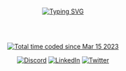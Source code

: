 <br>
<p align="center">
<!-- <a href="https://git.io/typing-svg"><img src="https://readme-typing-svg.demolab.com?font=Jetbrains+Mono&weight=500&size=25&pause=1000&center=true&vCenter=true&width=500&height=60&lines=Hello+visitor+;I'm+known+as+OverRevvv;Web+Developer;Tryhard+Enthusiast" alt="Typing SVG" /></a> -->
<a href="https://git.io/typing-svg"><img src="https://readme-typing-svg.herokuapp.com?font=Merienda&weight=500&size=40&duration=2000&pause=1000&color=34AEE4&center=true&vCenter=true&width=489&lines=Hello+Friend;I+am+Arnav+;aka+OverRevvv;Web+Developer+;Tryhard+Techie+" alt="Typing SVG" /></a>
</p> 
<br>
<br>
<p align="center">
<a href="https://wakatime.com/@2bd5d4a8-0ada-426e-b2f9-68f97572c4db"><img src="https://wakatime.com/badge/user/2bd5d4a8-0ada-426e-b2f9-68f97572c4db.svg" alt="Total time coded since Mar 15 2023" /></a>
</p>

<div align="center">
<a href="https://discordid.netlify.app/?id=927081646602219540"><img src="https://img.shields.io/badge/Discord-%237289DA.svg?logo=discord&logoColor=white" alt="Discord"></a>
<a href="https://www.linkedin.com/in/arnav-kumar-163731229/"><img src="https://img.shields.io/badge/LinkedIn-%230077B5.svg?logo=linkedin&logoColor=white" alt="LinkedIn"></a>
<a href="https://twitter.com/overrevvv"><img src="https://img.shields.io/badge/Twitter-%231DA1F2.svg?logo=Twitter&logoColor=white" alt="Twitter"></a>
</div>

<!-- [![](https://visitcount.itsvg.in/api?id=OverRevvv&icon=0&color=0)](https://visitcount.itsvg.in) -->
<!-- Chivo , Orbitron, Caveat, Martian Mono,Handjet, REM, Unbounded, Tourney, Merienda, Jura -->
